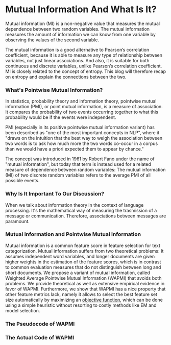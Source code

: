 # **Mutual Information And What Is It?**
Mutual information (MI) is a non-negative value that measures the mutual dependence between two random variables. The mutual information measures the amount of information we can know from one variable by observing the values of the second variable.

The mutual information is a good alternative to Pearson’s correlation coefficient, because it is able to measure any type of relationship between variables, not just linear associations. And also, it is suitable for both continuous and discrete variables, unlike Pearson’s correlation coefficient. MI is closely related to the concept of entropy. This blog will therefore recap on entropy and explain the connections between the two. 

### **What's Pointwise Mutual Information?**

In statistics, probability theory and information theory, pointwise mutual information (PMI), or point mutual information, is a measure of association. It compares the probability of two events occurring together to what this probability would be if the events were independent.

PMI (especially in its positive pointwise mutual information variant) has been described as "one of the most important concepts in NLP", where it "draws on the intuition that the best way to weigh the association between two words is to ask how much more the two words co-occur in a corpus than we would have a priori expected them to appear by chance."

The concept was introduced in 1961 by Robert Fano under the name of "mutual information", but today that term is instead used for a related measure of dependence between random variables: The mutual information (MI) of two discrete random variables refers to the average PMI of all possible events.

### **Why Is It Important To Our Discussion?**

When we talk about information theory in the context of language processing. It's the mathematical way of measuring the trasmission of a message or communication. Therefore, associations between messages are paramount. 

### **Mutual Information and Pointwise Mutual Information**

Mutual information is a common feature score in feature selection for text categorization. Mutual information suffers from two theoretical problems: It assumes independent word variables, and longer documents are given higher weights in the estimation of the feature scores, which is in contrast to common evaluation measures that do not distinguish between long and short documents. We propose a variant of mutual information, called Weighted Average Pointwise Mutual Information (WAPMI) that avoids both problems. We provide theoretical as well as extensive empirical evidence in favor of WAPMI. Furthermore, we show that WAPMI has a nice property that other feature metrics lack, namely it allows to select the best feature set size automatically by maximizing an [objective function](https://master--scintillating-croissant-8303bc.netlify.app/docs/example/natural-language-processing/ml-and-dl/objective-functions/), which can be done using a simple heuristic without resorting to costly methods like EM and model selection.


### **The Pseudocode of WAPMI**



### **The Actual Code of WAPMI**



